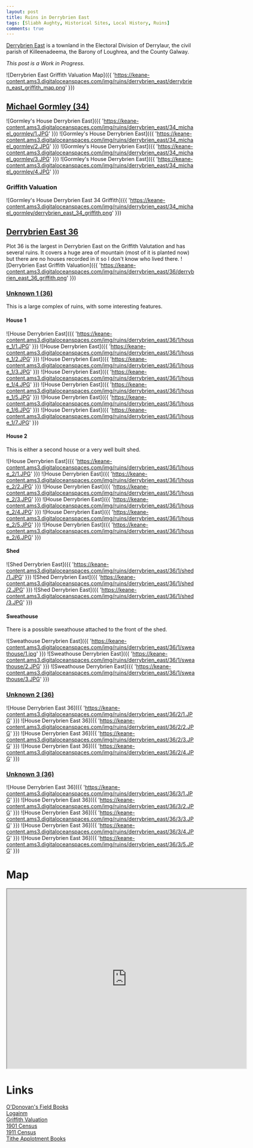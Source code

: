 ```yaml
---
layout: post
title: Ruins in Derrybrien East
tags: [Sliabh Aughty, Historical Sites, Local History, Ruins]
comments: true
---
```


[Derrybrien East](https://www.townlands.ie/galway/loughrea/killeenadeema/derrylaur/derrybrien-east/) is a townland in the Electoral Division of Derrylaur, the civil parish of Killeenadeema, the Barony of Loughrea, and the County Galway.

*This post is a Work in Progress.*

![Derrybrien East Griffith Valuation Map]({{ 'https://keane-content.ams3.digitaloceanspaces.com/img/ruins/derrybrien_east/derrybrien_east_griffith_map.png' }})

## [Michael Gormley (34)](#michael-gormley-34)
![Gormley's House Derrybrien East]({{ 'https://keane-content.ams3.digitaloceanspaces.com/img/ruins/derrybrien_east/34_michael_gormley/1.JPG' }})
![Gormley's House Derrybrien East]({{ 'https://keane-content.ams3.digitaloceanspaces.com/img/ruins/derrybrien_east/34_michael_gormley/2.JPG' }})
![Gormley's House Derrybrien East]({{ 'https://keane-content.ams3.digitaloceanspaces.com/img/ruins/derrybrien_east/34_michael_gormley/3.JPG' }})
![Gormley's House Derrybrien East]({{ 'https://keane-content.ams3.digitaloceanspaces.com/img/ruins/derrybrien_east/34_michael_gormley/4.JPG' }})

### Griffith Valuation
![Gormley's House Derrybrien East 34 Griffith]({{ 'https://keane-content.ams3.digitaloceanspaces.com/img/ruins/derrybrien_east/34_michael_gormley/derrybrien_east_34_griffith.png' }})

## [Derrybrien East 36](#derrybrien-east-36)
Plot 36 is the largest in Derrybrien East on the Griffith Valutation and has several ruins. It covers a huge area of mountain (most of it is planted now) but there are no houses recorded in it so I don't know who lived there.
![Derrybrien East Griffith Valuation]({{ 'https://keane-content.ams3.digitaloceanspaces.com/img/ruins/derrybrien_east/36/derrybrien_east_36_griffith.png' }})

### [Unknown 1 (36)](#unknown-1-36)
This is a large complex of ruins, with some interesting features.

#### House 1
![House Derrybrien East]({{ 'https://keane-content.ams3.digitaloceanspaces.com/img/ruins/derrybrien_east/36/1/house_1/1.JPG' }})
![House Derrybrien East]({{ 'https://keane-content.ams3.digitaloceanspaces.com/img/ruins/derrybrien_east/36/1/house_1/2.JPG' }})
![House Derrybrien East]({{ 'https://keane-content.ams3.digitaloceanspaces.com/img/ruins/derrybrien_east/36/1/house_1/3.JPG' }})
![House Derrybrien East]({{ 'https://keane-content.ams3.digitaloceanspaces.com/img/ruins/derrybrien_east/36/1/house_1/4.JPG' }})
![House Derrybrien East]({{ 'https://keane-content.ams3.digitaloceanspaces.com/img/ruins/derrybrien_east/36/1/house_1/5.JPG' }})
![House Derrybrien East]({{ 'https://keane-content.ams3.digitaloceanspaces.com/img/ruins/derrybrien_east/36/1/house_1/6.JPG' }})
![House Derrybrien East]({{ 'https://keane-content.ams3.digitaloceanspaces.com/img/ruins/derrybrien_east/36/1/house_1/7.JPG' }})

#### House 2
This is either a second house or a very well built shed.

![House Derrybrien East]({{ 'https://keane-content.ams3.digitaloceanspaces.com/img/ruins/derrybrien_east/36/1/house_2/1.JPG' }})
![House Derrybrien East]({{ 'https://keane-content.ams3.digitaloceanspaces.com/img/ruins/derrybrien_east/36/1/house_2/2.JPG' }})
![House Derrybrien East]({{ 'https://keane-content.ams3.digitaloceanspaces.com/img/ruins/derrybrien_east/36/1/house_2/3.JPG' }})
![House Derrybrien East]({{ 'https://keane-content.ams3.digitaloceanspaces.com/img/ruins/derrybrien_east/36/1/house_2/4.JPG' }})
![House Derrybrien East]({{ 'https://keane-content.ams3.digitaloceanspaces.com/img/ruins/derrybrien_east/36/1/house_2/5.JPG' }})
![House Derrybrien East]({{ 'https://keane-content.ams3.digitaloceanspaces.com/img/ruins/derrybrien_east/36/1/house_2/6.JPG' }})

#### Shed
![Shed Derrybrien East]({{ 'https://keane-content.ams3.digitaloceanspaces.com/img/ruins/derrybrien_east/36/1/shed/1.JPG' }})
![Shed Derrybrien East]({{ 'https://keane-content.ams3.digitaloceanspaces.com/img/ruins/derrybrien_east/36/1/shed/2.JPG' }})
![Shed Derrybrien East]({{ 'https://keane-content.ams3.digitaloceanspaces.com/img/ruins/derrybrien_east/36/1/shed/3.JPG' }})

#### Sweathouse
There is a possible sweathouse attached to the front of the shed.

![Sweathouse Derrybrien East]({{ 'https://keane-content.ams3.digitaloceanspaces.com/img/ruins/derrybrien_east/36/1/sweathouse/1.jpg' }})
![Sweathouse Derrybrien East]({{ 'https://keane-content.ams3.digitaloceanspaces.com/img/ruins/derrybrien_east/36/1/sweathouse/2.JPG' }})
![Sweathouse Derrybrien East]({{ 'https://keane-content.ams3.digitaloceanspaces.com/img/ruins/derrybrien_east/36/1/sweathouse/3.JPG' }})

### [Unknown 2 (36)](#unknown-2-36)
![House Derrybrien East 36]({{ 'https://keane-content.ams3.digitaloceanspaces.com/img/ruins/derrybrien_east/36/2/1.JPG' }})
![House Derrybrien East 36]({{ 'https://keane-content.ams3.digitaloceanspaces.com/img/ruins/derrybrien_east/36/2/2.JPG' }})
![House Derrybrien East 36]({{ 'https://keane-content.ams3.digitaloceanspaces.com/img/ruins/derrybrien_east/36/2/3.JPG' }})
![House Derrybrien East 36]({{ 'https://keane-content.ams3.digitaloceanspaces.com/img/ruins/derrybrien_east/36/2/4.JPG' }})

### [Unknown 3 (36)](#unknown-3-36)
![House Derrybrien East 36]({{ 'https://keane-content.ams3.digitaloceanspaces.com/img/ruins/derrybrien_east/36/3/1.JPG' }})
![House Derrybrien East 36]({{ 'https://keane-content.ams3.digitaloceanspaces.com/img/ruins/derrybrien_east/36/3/2.JPG' }})
![House Derrybrien East 36]({{ 'https://keane-content.ams3.digitaloceanspaces.com/img/ruins/derrybrien_east/36/3/3.JPG' }})
![House Derrybrien East 36]({{ 'https://keane-content.ams3.digitaloceanspaces.com/img/ruins/derrybrien_east/36/3/4.JPG' }})
![House Derrybrien East 36]({{ 'https://keane-content.ams3.digitaloceanspaces.com/img/ruins/derrybrien_east/36/3/5.JPG' }})

# Map
<iframe src="https://www.google.com/maps/d/embed?mid=1eVrrzxT0kD0K0aOzwzsqG_K84XQ2UghC&ehbc=2E312F" width="640" height="480"></iframe>

# Links
[O'Donovan's Field Books](http://places.webworld.org/place/24929)  
[Logainm](https://www.logainm.ie/en/19791)  
[Griffith Valuation](https://www.askaboutireland.ie/griffith-valuation/index.xml?action=doNameSearch&PlaceID=548535&county=Galway&barony=Loughrea&parish=Killeenadeema&townland=Derrybrien,%20east)  
[1901 Census](http://www.census.nationalarchives.ie/pages/1901/Galway/Derrylaur/Derrybrien_East/)  
[1911 Census](http://www.census.nationalarchives.ie/pages/1911/Galway/Derrylaur/Derrybrien__East/)  
[Tithe Applotment Books](http://titheapplotmentbooks.nationalarchives.ie/search/tab/results.jsp?county=Galway&parish=Killeenadeema&townland=Derrybrien&search=Search)  